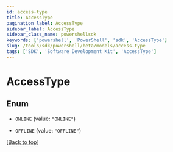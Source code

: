 ```yaml
---
id: access-type
title: AccessType
pagination_label: AccessType
sidebar_label: AccessType
sidebar_class_name: powershellsdk
keywords: ['powershell', 'PowerShell', 'sdk', 'AccessType'] 
slug: /tools/sdk/powershell/beta/models/access-type
tags: ['SDK', 'Software Development Kit', 'AccessType']
---
```



# AccessType

## Enum


* `ONLINE` (value: `"ONLINE"`)

* `OFFLINE` (value: `"OFFLINE"`)


[[Back to top]](#) 

